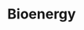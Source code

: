 ---
title: Bioenergy
longTitle: 'Bioenergy'
tags:
- gccommon
narrowerTerm:
- "[[Renewable energy]]"
relatedTerm:
- "[[Biomass]]"
use:
- "[[Biomass energy Bio-energy]]"
---